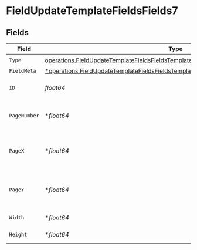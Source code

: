 # FieldUpdateTemplateFieldsFields7


## Fields

| Field                                                                                                                                                                                           | Type                                                                                                                                                                                            | Required                                                                                                                                                                                        | Description                                                                                                                                                                                     |
| ----------------------------------------------------------------------------------------------------------------------------------------------------------------------------------------------- | ----------------------------------------------------------------------------------------------------------------------------------------------------------------------------------------------- | ----------------------------------------------------------------------------------------------------------------------------------------------------------------------------------------------- | ----------------------------------------------------------------------------------------------------------------------------------------------------------------------------------------------- |
| `Type`                                                                                                                                                                                          | [operations.FieldUpdateTemplateFieldsFieldsTemplatesFieldsRequestRequestBody7Type](../../models/operations/fieldupdatetemplatefieldsfieldstemplatesfieldsrequestrequestbody7type.md)            | :heavy_check_mark:                                                                                                                                                                              | N/A                                                                                                                                                                                             |
| `FieldMeta`                                                                                                                                                                                     | [*operations.FieldUpdateTemplateFieldsFieldsTemplatesFieldsRequestRequestBody7FieldMeta](../../models/operations/fieldupdatetemplatefieldsfieldstemplatesfieldsrequestrequestbody7fieldmeta.md) | :heavy_minus_sign:                                                                                                                                                                              | N/A                                                                                                                                                                                             |
| `ID`                                                                                                                                                                                            | *float64*                                                                                                                                                                                       | :heavy_check_mark:                                                                                                                                                                              | The ID of the field to update.                                                                                                                                                                  |
| `PageNumber`                                                                                                                                                                                    | **float64*                                                                                                                                                                                      | :heavy_minus_sign:                                                                                                                                                                              | The page number the field will be on.                                                                                                                                                           |
| `PageX`                                                                                                                                                                                         | **float64*                                                                                                                                                                                      | :heavy_minus_sign:                                                                                                                                                                              | The X coordinate of where the field will be placed.                                                                                                                                             |
| `PageY`                                                                                                                                                                                         | **float64*                                                                                                                                                                                      | :heavy_minus_sign:                                                                                                                                                                              | The Y coordinate of where the field will be placed.                                                                                                                                             |
| `Width`                                                                                                                                                                                         | **float64*                                                                                                                                                                                      | :heavy_minus_sign:                                                                                                                                                                              | The width of the field.                                                                                                                                                                         |
| `Height`                                                                                                                                                                                        | **float64*                                                                                                                                                                                      | :heavy_minus_sign:                                                                                                                                                                              | The height of the field.                                                                                                                                                                        |